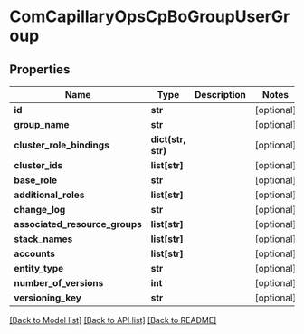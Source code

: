 # ComCapillaryOpsCpBoGroupUserGroup

## Properties
Name | Type | Description | Notes
------------ | ------------- | ------------- | -------------
**id** | **str** |  | [optional] 
**group_name** | **str** |  | [optional] 
**cluster_role_bindings** | **dict(str, str)** |  | [optional] 
**cluster_ids** | **list[str]** |  | [optional] 
**base_role** | **str** |  | [optional] 
**additional_roles** | **list[str]** |  | [optional] 
**change_log** | **str** |  | [optional] 
**associated_resource_groups** | **list[str]** |  | [optional] 
**stack_names** | **list[str]** |  | [optional] 
**accounts** | **list[str]** |  | [optional] 
**entity_type** | **str** |  | [optional] 
**number_of_versions** | **int** |  | [optional] 
**versioning_key** | **str** |  | [optional] 

[[Back to Model list]](../README.md#documentation-for-models) [[Back to API list]](../README.md#documentation-for-api-endpoints) [[Back to README]](../README.md)

